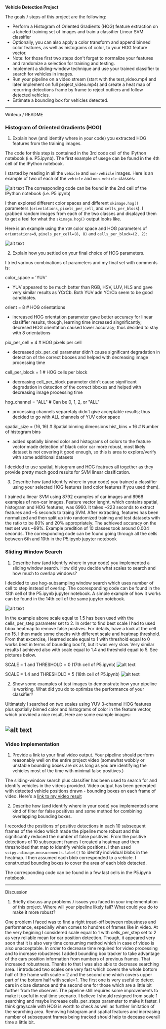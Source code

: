 
**Vehicle Detection Project**

The goals / steps of this project are the following:

* Perform a Histogram of Oriented Gradients (HOG) feature extraction on a labeled training set of images and train a classifier Linear SVM classifier
* Optionally, you can also apply a color transform and append binned color features, as well as histograms of color, to your HOG feature vector. 
* Note: for those first two steps don't forget to normalize your features and randomize a selection for training and testing.
* Implement a sliding-window technique and use your trained classifier to search for vehicles in images.
* Run your pipeline on a video stream (start with the test_video.mp4 and later implement on full project_video.mp4) and create a heat map of recurring detections frame by frame to reject outliers and follow detected vehicles.
* Estimate a bounding box for vehicles detected.

[//]: # (Image References)
[image1]: ./output_images/car_not_car.png
[image2]: ./output_images/HOG_example.jpg
[image3]: ./output_images/window_search.png
[image4]: ./output_images/scale1_threshold0.jpg
[image5]: ./output_images/scale1_4_threshold5.jpg
[image6]: ./output_images/test_pipeline.jpg
[video1]: ./project_video_out_out.mp4

---
Writeup / README

### Histogram of Oriented Gradients (HOG)

1. Explain how (and identify where in your code) you extracted HOG features from the training images.

The code for this step is contained in the 3rd code cell of the IPython notebook (i.e. P5.ipynb). The first example of usege can be found in the 4th cell of the IPython notebook.   

I started by reading in all the `vehicle` and `non-vehicle` images.  Here is an example of two of each of the `vehicle` and `non-vehicle` classes:

![alt text][image1]
The corresponding code can be found in the 2nd cell of the IPython notebook (i.e. P5.ipynb)

I then explored different color spaces and different `skimage.hog()` parameters (`orientations`, `pixels_per_cell`, and `cells_per_block`).  I grabbed random images from each of the two classes and displayed them to get a feel for what the `skimage.hog()` output looks like.

Here is an example using the `YUV` color space and HOG parameters of `orientations=9`, `pixels_per_cell=(8, 8)` and `cells_per_block=(2, 2)`:

![alt text][image2]

2. Explain how you settled on your final choice of HOG parameters.

I tried various combinations of parameters and my final set with comments is: 

color_space = 'YUV'
- YUV appeared to be much better than RGB, HSV, LUV, HLS and gave very similar results as YCrCb. Both YUV adn YCrCb seem to be good candidates. 

orient = 8  # HOG orientations 
- increased HOG orientation parameter gave better accuracy for linear clasiffier results, though, learning time increased singnificantly; decresed HOG orientation caused lower accuracy;  thus decided to stay with 8 orientations 

pix_per_cell = 4 # HOG pixels per cell
- decreased pix_per_cel parameter didn't cause significant degradation in detection of the correct bboxes and helped with decreasing image processing time 

cell_per_block = 1 # HOG cells per block
- decreasing cell_per_block parameter didn't cause significant degradation in detection of the correct bboxes and helped with decreasing image processing time

hog_channel = "ALL" # Can be 0, 1, 2, or "ALL"
- processing channels separetaly didn't give acceptable results; thus decided to go with ALL channels of YUV color space 

spatial_size = (16, 16) # Spatial binning dimensions
hist_bins = 16    # Number of histogram bins
- added spatially binned color and histograms of colors to the feature vector made detection of black color car more robust, most likely dataset is not covering it good enough, so this is area to explore/verify with some additional datasets

I decided to use spatial, histogram and HOG featrues all together as they provide pretty much good results for SVM linear clasification. 

3. Describe how (and identify where in your code) you trained a classifier using your selected HOG features (and color features if you used them).

I trained a linear SVM using 8792 examples of car images and 8968 examples of non-car images. Feature vector lenght, which contains spatial, histogram and HOG features, was 6960. It takes ~223 seconds to extract features and ~5 seconds to traing SVM. After extracting, features has been normalized and then split up into randomized training and test datasets with the ratio to be 80% and 20% appropriately. The achieved accuracy on the test set was ~99%. Example predition of 10 classes took around 0.004 seconds. The corresponding code can be found going through all the cells between 6th and 10th in the P5.ipynb jupyter notebook

### Sliding Window Search

1. Describe how (and identify where in your code) you implemented a sliding window search.  How did you decide what scales to search and how much to overlap windows?

I decided to use hog-subsampling window search which uses number of cell to step instead of overlap. The cooresponding code can be found in the 13th cell of the P5.ipynb jupyter notebook. A simple example of how it works can be found in the 14th cell of the same jupyter notebook.

![alt text][image3]

In the example above scale equal to 1.5 has been used with the cells_per_step parameter set to 2. In order to find best scale I had to used bbox heatmap to remove false postives. For details, have a look at the cell no 15. I then made some checks with different scale and heatmap threshold. From that excercise, I learned scale equal to 1 with threshold equal to 0 works best in terms of bounding box fit, but it was very slow. Very similar results I achieved also with scale equal to 1.4 and threshold equal to 5. See pictures below.

SCALE = 1 and THRESHOLD = 0 (17th cell of P5.ipynb)
![alt text][image4]

SCALE = 1.4 and THRESHOLD = 5 (18th cell of P5.ipynb)
![alt text][image5]


2. Show some examples of test images to demonstrate how your pipeline is working.  What did you do to optimize the performance of your classifier?

Ultimately I searched on two scales using YUV 3-channel HOG features plus spatially binned color and histograms of color in the feature vector, which provided a nice result.  Here are some example images:

![alt text][image6]
---

### Video Implementation

1. Provide a link to your final video output.  Your pipeline should perform reasonably well on the entire project video (somewhat wobbly or unstable bounding boxes are ok as long as you are identifying the vehicles most of the time with minimal false positives.)

The sliding-window search plus classifier has been used to search for and identify vehicles in the videos provided. Video output has been generated with detected vehicle positions drawn - bounding boxes on each frame of video.
Here's a [link to my video result](./project_video_out_out.mp4)

2. Describe how (and identify where in your code) you implemented some kind of filter for false positives and some method for combining overlapping bounding boxes.

I recorded the positions of positive detections in each 10 subsequent frames of the video which made the pipeline more robust and this significantly reduced the number of false positives. From the positive detections of 10 subsequent frames I created a heatmap and then thresholded that map to identify vehicle positions. I then used `scipy.ndimage.measurements.label()` to identify individual blobs in the heatmap.  I then assumed each blob corresponded to a vehicle.  I constructed bounding boxes to cover the area of each blob detected.  

The corresponding code can be found in a few last cells in the P5.ipynb notebook.

---

Discussion

1. Briefly discuss any problems / issues you faced in your implementation of this project.  Where will your pipeline likely fail?  What could you do to make it more robust?

One problem I faced was to find a right tread-off between robustness and performance, especially when comes to hundres of frames like in video. At the very begining I considered scale equal to 1 with cells_per_step set to 2 as very reliable mean for car position detection. Though, it appeared very soon that it is also very time consuming method which in case of video is also unacceptable. In order to decrease time required for video processing and to increase robustness I added bounding box tracker to take advantage of the cars position information from numbers of previous frames. That increased robustness. Thanks to that I was also able to decrease searching area. I introduced two scales one very fast which covers the whole bottom half of the frame with scale = 2 and the second one which covers upper part of the bottom half with scale=1. The first one is very useful to detect cars in close distance and the second one for those which are a little bit further from the observer. The pipeline still requires some improvements to make it useful in real time scenario. I believe I should resigned from scale 1 searching and maybe increase cells_per_steps parameter to make it faster. I think grayscale with HOG is worth to check as well as further limitation of the searching area. Removing histogram and spatial features and increasing number of subsequent frames being tracked should help to decease overall time a little bit.   

